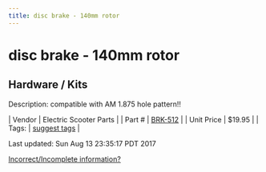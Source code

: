 ```yaml
---
title: disc brake - 140mm rotor
---
```


# disc brake - 140mm rotor
## Hardware / Kits
Description: 	compatible with AM 1.875 hole pattern!! 

| Vendor | Electric Scooter Parts | 
| Part # | [BRK-512](http://electricscooterparts.com/discbrakes.html#rotors) | 
| Unit Price | $19.95 | 
| Tags: | [suggest tags](https://docs.google.com/forms/d/e/1FAIpQLSeWyY8v3RgOty-MyWmh9U0iivNYN_molChYyS-0U-o-kOAv_g/viewform) | 

Last updated: Sun Aug 13 23:35:17 PDT 2017

 [Incorrect/Incomplete information?](https://docs.google.com/forms/d/e/1FAIpQLSeWyY8v3RgOty-MyWmh9U0iivNYN_molChYyS-0U-o-kOAv_g/viewform)